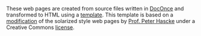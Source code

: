 These web pages are created from source files written in [DocOnce](https://github.com/hplgit/doconce) and transformed to HTML using a
[template](https://github.com/hplgit/hplgit.github.com/blob/master/homepage/template_solarized_box_yellow.html). This
template is based on a [modification](https://github.com/hplgit/doconce/tree/master/bundled/html_styles/style_solarized_box)
of the solarized style web pages by [Prof. Peter Hascke](http://www.peterhaschke.com) under a Creative Commons [license](http://creativecommons.org/licenses/by-sa/3.0/).

